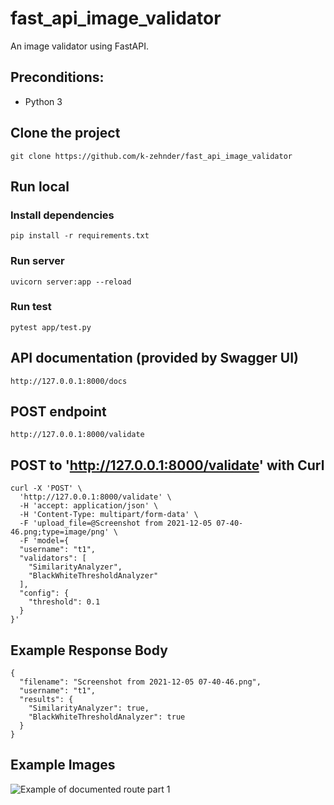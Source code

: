 # fast_api_image_validator

An image validator using FastAPI.

## Preconditions:

- Python 3

## Clone the project

```
git clone https://github.com/k-zehnder/fast_api_image_validator
```

## Run local

### Install dependencies

```
pip install -r requirements.txt
```

### Run server

```
uvicorn server:app --reload
```

### Run test

```
pytest app/test.py
```


## API documentation (provided by Swagger UI)

```
http://127.0.0.1:8000/docs
```

## POST endpoint

```
http://127.0.0.1:8000/validate
```

## POST to 'http://127.0.0.1:8000/validate' with Curl

```
curl -X 'POST' \
  'http://127.0.0.1:8000/validate' \
  -H 'accept: application/json' \
  -H 'Content-Type: multipart/form-data' \
  -F 'upload_file=@Screenshot from 2021-12-05 07-40-46.png;type=image/png' \
  -F 'model={
  "username": "t1",
  "validators": [
    "SimilarityAnalyzer",
    "BlackWhiteThresholdAnalyzer"
  ],
  "config": {
    "threshold": 0.1
  }
}'
```

## Example Response Body

```
{
  "filename": "Screenshot from 2021-12-05 07-40-46.png",
  "username": "t1",
  "results": {
    "SimilarityAnalyzer": true,
    "BlackWhiteThresholdAnalyzer": true
  }
}
```


## Example Images
![Example of documented route part 1](https://github.com/k-zehnder/fast_api_image_validator/blob/main/docs/route_docs1.png)

